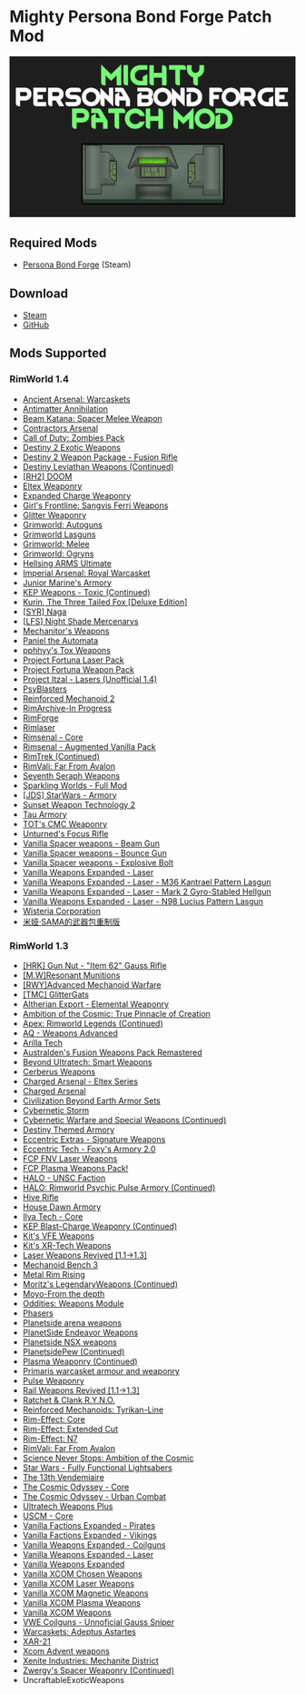 # Mighty Persona Bond Forge Patch Mod

![](https://github.com/Daria40K/Mighty-Persona-Bond-Forge-Patch-Mod/raw/main/About/preview.png)
## Required Mods
- [Persona Bond Forge](https://steamcommunity.com/workshop/filedetails/?id=2178003816) (Steam)

## Download
- [Steam](https://steamcommunity.com/sharedfiles/filedetails/?id=2802598983)
- [GitHub](https://github.com/Daria40K/Mighty-Persona-Bond-Forge-Patch-Mod/releases)

## Mods Supported
### RimWorld 1.4
- [Ancient Arsenal: Warcaskets](https://steamcommunity.com/sharedfiles/filedetails/?id=2904745733)
- [Antimatter Annihilation](https://steamcommunity.com/sharedfiles/filedetails/?id=2113692574)
- [Beam Katana: Spacer Melee Weapon](https://steamcommunity.com/sharedfiles/filedetails/?id=2900389764)
- [Contractors Arsenal](https://steamcommunity.com/sharedfiles/filedetails/?id=1576710993)
- [Call of Duty: Zombies Pack](https://steamcommunity.com/sharedfiles/filedetails/?id=2590363477)
- [Destiny 2 Exotic Weapons](https://steamcommunity.com/sharedfiles/filedetails/?id=2702299840)
- [Destiny 2 Weapon Package - Fusion Rifle](https://steamcommunity.com/sharedfiles/filedetails/?id=2624513561)
- [Destiny Leviathan Weapons (Continued)](https://steamcommunity.com/sharedfiles/filedetails/?id=2876832012)
- [[RH2] DOOM](https://steamcommunity.com/sharedfiles/filedetails/?id=2875842250)
- [Eltex Weaponry](https://steamcommunity.com/sharedfiles/filedetails/?id=2913538990)
- [Expanded Charge Weaponry](https://steamcommunity.com/sharedfiles/filedetails/?id=2561885396)
- [Girl's Frontline: Sangvis Ferri Weapons](https://steamcommunity.com/sharedfiles/filedetails/?id=1684134687)
- [Glitter Weaponry](https://steamcommunity.com/sharedfiles/filedetails/?id=2935078937)
- [Grimworld: Autoguns](https://steamcommunity.com/sharedfiles/filedetails/?id=2897974516)
- [Grimworld Lasguns](https://steamcommunity.com/sharedfiles/filedetails/?id=2894628781)
- [Grimworld: Melee](https://steamcommunity.com/sharedfiles/filedetails/?id=2899647650)
- [Grimworld: Ogryns](https://steamcommunity.com/sharedfiles/filedetails/?id=2910984982)
- [Hellsing ARMS Ultimate](https://steamcommunity.com/sharedfiles/filedetails/?id=2834801420)
- [Imperial Arsenal: Royal Warcasket](https://steamcommunity.com/sharedfiles/filedetails/?id=2914153829)
- [Junior Marine's Armory](https://steamcommunity.com/sharedfiles/filedetails/?id=2888127396)
- [KEP Weapons - Toxic (Continued)](https://steamcommunity.com/sharedfiles/filedetails/?id=2800013902)
- [Kurin, The Three Tailed Fox [Deluxe Edition]](https://steamcommunity.com/sharedfiles/filedetails/?id=2670355481)
- [[SYR] Naga](https://steamcommunity.com/sharedfiles/filedetails/?id=1539971494)
- [[LFS] Night Shade Mercenarys](https://steamcommunity.com/sharedfiles/filedetails/?id=2909372626)
- [Mechanitor's Weapons](https://steamcommunity.com/sharedfiles/filedetails/?id=2912279562)
- [Paniel the Automata](https://steamcommunity.com/sharedfiles/filedetails/?id=2649305776)
- [pphhyy's Tox Weapons](https://steamcommunity.com/sharedfiles/filedetails/?id=2891573871)
- [Project Fortuna Laser Pack](https://steamcommunity.com/sharedfiles/filedetails/?id=2488213632)
- [Project Fortuna Weapon Pack](https://steamcommunity.com/sharedfiles/filedetails/?id=2325528796)
- [Project Itzal - Lasers (Unofficial 1.4)](https://steamcommunity.com/sharedfiles/filedetails/?id=2932803498)
- [PsyBlasters](https://steamcommunity.com/sharedfiles/filedetails/?id=2913257502)
- [Reinforced Mechanoid 2](https://steamcommunity.com/sharedfiles/filedetails/?id=2910050186)
- [RimArchive-In Progress](https://steamcommunity.com/sharedfiles/filedetails/?id=2919414361)
- [RimForge](https://steamcommunity.com/sharedfiles/filedetails/?id=2505778174)
- [Rimlaser](https://steamcommunity.com/sharedfiles/filedetails/?id=1465459039)
- [Rimsenal - Core](https://steamcommunity.com/sharedfiles/filedetails/?id=725947920)
- [Rimsenal - Augmented Vanilla Pack](https://steamcommunity.com/sharedfiles/filedetails/?id=849231601)
- [RimTrek (Continued)](https://steamcommunity.com/sharedfiles/filedetails/?id=2936752864)
- [RimVali: Far From Avalon](https://steamcommunity.com/sharedfiles/filedetails/?id=2936752864)
- [Seventh Seraph Weapons](https://steamcommunity.com/sharedfiles/filedetails/?id=2575381031)
- [Sparkling Worlds - Full Mod](https://steamcommunity.com/sharedfiles/filedetails/?id=1123043922)
- [[JDS] StarWars - Armory](https://steamcommunity.com/sharedfiles/filedetails/?id=1911155594)
- [Sunset Weapon Technology 2](https://steamcommunity.com/sharedfiles/filedetails/?id=2890976130)
- [Tau Armory](https://steamcommunity.com/sharedfiles/filedetails/?id=2898438491)
- [TOT's CMC Weaponry](https://steamcommunity.com/sharedfiles/filedetails/?id=2883670795)
- [Unturned's Focus Rifle](https://steamcommunity.com/sharedfiles/filedetails/?id=2898610135)
- [Vanilla Spacer weapons - Beam Gun](https://steamcommunity.com/sharedfiles/filedetails/?id=2906455995)
- [Vanilla Spacer weapons - Bounce Gun](https://steamcommunity.com/sharedfiles/filedetails/?id=2906455444)
- [Vanilla Spacer weapons - Explosive Bolt](https://steamcommunity.com/sharedfiles/filedetails/?id=2906456426)
- [Vanilla Weapons Expanded - Laser](https://steamcommunity.com/sharedfiles/filedetails/?id=1989352844)
- [Vanilla Weapons Expanded - Laser - M36 Kantrael Pattern Lasgun](https://steamcommunity.com/sharedfiles/filedetails/?id=2879415284)
- [Vanilla Weapons Expanded - Laser - Mark 2 Gyro-Stabled Hellgun](https://steamcommunity.com/sharedfiles/filedetails/?id=2880060684)
- [Vanilla Weapons Expanded - Laser - N98 Lucius Pattern Lasgun](https://steamcommunity.com/sharedfiles/filedetails/?id=2879415463)
- [Wisteria Corporation](https://steamcommunity.com/sharedfiles/filedetails/?id=2920016617)
- [米娅·SAMA的武器包重制版](https://steamcommunity.com/sharedfiles/filedetails/?id=2910574099)

### RimWorld 1.3
- [[HRK] Gun Nut - "Item 62" Gauss Rifle](https://steamcommunity.com/sharedfiles/filedetails/?id=2423495653)
- [[M.W]Resonant Munitions](https://steamcommunity.com/sharedfiles/filedetails/?id=2779269892)
- [[RWY]Advanced Mechanoid Warfare](https://steamcommunity.com/sharedfiles/filedetails/?id=2119930282)
- [[TMC] GlitterGats](https://steamcommunity.com/sharedfiles/filedetails/?id=2519161105)
- [Altherian Export - Elemental Weaponry](https://steamcommunity.com/sharedfiles/filedetails/?id=2268206579)
- [Ambition of the Cosmic: True Pinnacle of Creation](https://steamcommunity.com/sharedfiles/filedetails/?id=2298661009)
- [Apex: Rimworld Legends (Continued)](https://steamcommunity.com/sharedfiles/filedetails/?id=2567847051)
- [AQ - Weapons Advanced](https://steamcommunity.com/sharedfiles/filedetails/?id=2855260612)
- [Arilla Tech](https://steamcommunity.com/sharedfiles/filedetails/?id=2792635041)
- [Australden's Fusion Weapons Pack Remastered](https://steamcommunity.com/sharedfiles/filedetails/?id=2560174265)
- [Beyond Ultratech: Smart Weapons](https://steamcommunity.com/sharedfiles/filedetails/?id=2636816296)
- [Cerberus Weapons](https://steamcommunity.com/sharedfiles/filedetails/?id=2761724281)
- [Charged Arsenal - Eltex Series](https://steamcommunity.com/sharedfiles/filedetails/?id=2808676990)
- [Charged Arsenal](https://steamcommunity.com/sharedfiles/filedetails/?id=2807241532)
- [Civilization Beyond Earth Armor Sets](https://steamcommunity.com/sharedfiles/filedetails/?id=2471736869)
- [Cybernetic Storm](https://steamcommunity.com/sharedfiles/filedetails/?id=959147004)
- [Cybernetic Warfare and Special Weapons (Continued)](https://steamcommunity.com/sharedfiles/filedetails/?id=2155485488)
- [Destiny Themed Armory](https://steamcommunity.com/sharedfiles/filedetails/?id=2789885198)
- [Eccentric Extras - Signature Weapons](https://steamcommunity.com/sharedfiles/filedetails/?id=2706558469)
- [Eccentric Tech - Foxy's Armory 2.0](https://steamcommunity.com/sharedfiles/filedetails/?id=2552628608)
- [FCP FNV Laser Weapons](https://steamcommunity.com/sharedfiles/filedetails/?id=2608148101)
- [FCP Plasma Weapons Pack!](https://steamcommunity.com/sharedfiles/filedetails/?id=2607655479)
- [HALO - UNSC Faction](https://steamcommunity.com/sharedfiles/filedetails/?id=2851992615)
- [HALO: Rimworld Psychic Pulse Armory (Continued)](https://steamcommunity.com/sharedfiles/filedetails/?id=2266844058)
- [Hive Rifle](https://steamcommunity.com/sharedfiles/filedetails/?id=2355022660)
- [House Dawn Armory](https://steamcommunity.com/sharedfiles/filedetails/?id=2717638504)
- [Ilya Tech - Core](https://steamcommunity.com/sharedfiles/filedetails/?id=2800776443)
- [KEP Blast-Charge Weaponry (Continued)](https://steamcommunity.com/sharedfiles/filedetails/?id=2803225019)
- [Kit's VFE Weapons](https://steamcommunity.com/sharedfiles/filedetails/?id=2433372089)
- [Kit's XR-Tech Weapons](https://steamcommunity.com/sharedfiles/filedetails/?id=2438098136)
- [Laser Weapons Revived [1.1->1.3]](https://steamcommunity.com/sharedfiles/filedetails/?id=2841540848)
- [Mechanoid Bench 3](https://steamcommunity.com/sharedfiles/filedetails/?id=2793336382)
- [Metal Rim Rising](https://steamcommunity.com/sharedfiles/filedetails/?id=2802023013)
- [Moritz's LegendaryWeapons (Continued)](https://steamcommunity.com/sharedfiles/filedetails/?id=2617737401)
- [Moyo-From the depth](https://steamcommunity.com/sharedfiles/filedetails/?id=2182305386)
- [Oddities: Weapons Module](https://steamcommunity.com/sharedfiles/filedetails/?id=2645128130)
- [Phasers](https://steamcommunity.com/sharedfiles/filedetails/?id=2812697392)
- [Planetside arena weapons](https://steamcommunity.com/sharedfiles/filedetails/?id=2813328283)
- [PlanetSide Endeavor Weapons](https://steamcommunity.com/sharedfiles/filedetails/?id=2856286766)
- [Planetside NSX weapons](https://steamcommunity.com/sharedfiles/filedetails/?id=2819592211)
- [PlanetsidePew (Continued)](https://steamcommunity.com/sharedfiles/filedetails/?id=2742640734)
- [Plasma Weaponry (Continued)](https://steamcommunity.com/sharedfiles/filedetails/?id=2665902140)
- [Primaris warcasket armour and weaponry](https://steamcommunity.com/sharedfiles/filedetails/?id=2827013992)
- [Pulse Weaponry](https://steamcommunity.com/sharedfiles/filedetails/?id=2724066465)
- [Rail Weapons Revived [1.1->1.3]](https://steamcommunity.com/sharedfiles/filedetails/?id=2841540914)
- [Ratchet & Clank R.Y.N.O.](https://steamcommunity.com/sharedfiles/filedetails/?id=2788783646)
- [Reinforced Mechanoids: Tyrikan-Line](https://steamcommunity.com/sharedfiles/filedetails/?id=2798710610)
- [Rim-Effect: Core](https://steamcommunity.com/workshop/filedetails/?id=2479560240)
- [Rim-Effect: Extended Cut](https://steamcommunity.com/sharedfiles/filedetails/?id=2479492267)
- [Rim-Effect: N7](https://steamcommunity.com/sharedfiles/filedetails/?id=2479560696)
- [RimVali: Far From Avalon](https://steamcommunity.com/sharedfiles/filedetails/?id=2180380125)
- [Science Never Stops: Ambition of the Cosmic](https://steamcommunity.com/sharedfiles/filedetails/?id=1802857253)
- [Star Wars - Fully Functional Lightsabers](https://steamcommunity.com/sharedfiles/filedetails/?id=918200645)
- [The 13th Vendemiaire](https://steamcommunity.com/sharedfiles/filedetails/?id=2788783749)
- [The Cosmic Odyssey - Core](https://steamcommunity.com/sharedfiles/filedetails/?id=2630699097)
- [The Cosmic Odyssey - Urban Combat](https://steamcommunity.com/sharedfiles/filedetails/?id=2824164444)
- [Ultratech Weapons Plus](https://steamcommunity.com/sharedfiles/filedetails/?id=2560232056)
- [USCM - Core](https://steamcommunity.com/sharedfiles/filedetails/?id=726855894)
- [Vanilla Factions Expanded - Pirates](https://steamcommunity.com/sharedfiles/filedetails/?id=2723801948)
- [Vanilla Factions Expanded - Vikings](https://steamcommunity.com/sharedfiles/filedetails/?id=2231295285)
- [Vanilla Weapons Expanded - Coilguns](https://steamcommunity.com/sharedfiles/filedetails/?id=2375692535)
- [Vanilla Weapons Expanded - Laser](https://steamcommunity.com/sharedfiles/filedetails/?id=1989352844)
- [Vanilla Weapons Expanded](https://steamcommunity.com/sharedfiles/filedetails/?id=1814383360)
- [Vanilla XCOM Chosen Weapons](https://steamcommunity.com/sharedfiles/filedetails/?id=2838512136)
- [Vanilla XCOM Laser Weapons](https://steamcommunity.com/sharedfiles/filedetails/?id=2848053220)
- [Vanilla XCOM Magnetic Weapons](https://steamcommunity.com/sharedfiles/filedetails/?id=2835899726)
- [Vanilla XCOM Plasma Weapons](https://steamcommunity.com/sharedfiles/filedetails/?id=2834362415)
- [Vanilla XCOM Weapons](https://steamcommunity.com/sharedfiles/filedetails/?id=2831331035)
- [VWE Coilguns - Unnoficial Gauss Sniper](https://steamcommunity.com/sharedfiles/filedetails/?id=2804744504)
- [Warcaskets: Adeptus Astartes](https://steamcommunity.com/sharedfiles/filedetails/?id=2816582751)
- [XAR-21](https://steamcommunity.com/sharedfiles/filedetails/?id=2864171002)
- [Xcom Advent weapons](https://steamcommunity.com/sharedfiles/filedetails/?id=2797544663)
- [Xenite Industries: Mechanite District](https://steamcommunity.com/sharedfiles/filedetails/?id=2008073831)
- [Zwergy's Spacer Weaponry (Continued)](https://steamcommunity.com/sharedfiles/filedetails/?id=2862487985)
- UncraftableExoticWeapons
